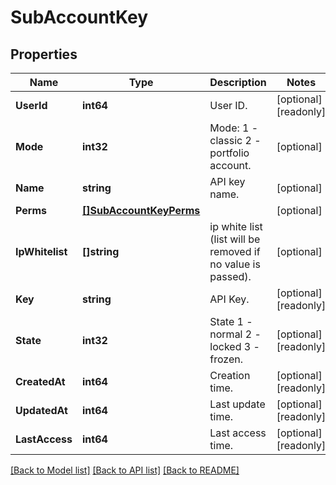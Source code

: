 # SubAccountKey

## Properties

Name | Type | Description | Notes
------------ | ------------- | ------------- | -------------
**UserId** | **int64** | User ID. | [optional] [readonly] 
**Mode** | **int32** | Mode: 1 - classic 2 - portfolio account. | [optional] 
**Name** | **string** | API key name. | [optional] 
**Perms** | [**[]SubAccountKeyPerms**](SubAccountKey_perms.md) |  | [optional] 
**IpWhitelist** | **[]string** | ip white list (list will be removed if no value is passed). | [optional] 
**Key** | **string** | API Key. | [optional] [readonly] 
**State** | **int32** | State 1 - normal 2 - locked 3 - frozen. | [optional] [readonly] 
**CreatedAt** | **int64** | Creation time. | [optional] [readonly] 
**UpdatedAt** | **int64** | Last update time. | [optional] [readonly] 
**LastAccess** | **int64** | Last access time. | [optional] [readonly] 

[[Back to Model list]](../README.md#documentation-for-models) [[Back to API list]](../README.md#documentation-for-api-endpoints) [[Back to README]](../README.md)


